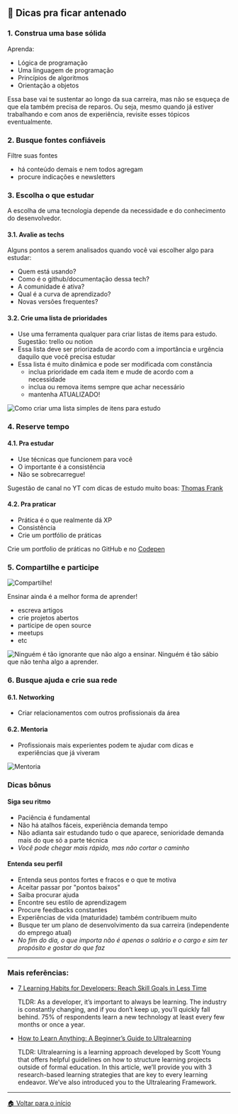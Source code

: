 ## 🤩 Dicas pra ficar antenado

### 1. Construa uma base sólida

Aprenda:
- Lógica de programação
- Uma linguagem de programação
- Princípios de algoritmos
- Orientação a objetos

Essa base vai te sustentar ao longo da sua carreira, mas não se esqueça de que ela também precisa de reparos. Ou seja, mesmo quando já estiver trabalhando e com anos de experiência, revisite esses tópicos eventualmente.

### 2. Busque fontes confiáveis

Filtre suas fontes
- há conteúdo demais e nem todos agregam
- procure indicações e newsletters

### 3. Escolha o que estudar

A escolha de uma tecnologia depende da necessidade e do conhecimento do desenvolvedor.

#### 3.1. Avalie as techs

Alguns pontos a serem analisados quando você vai escolher algo para estudar:
- Quem está usando?
- Como é o github/documentação dessa tech?
- A comunidade é ativa?
- Qual é a curva de aprendizado?
- Novas versões frequentes?

#### 3.2. Crie uma lista de prioridades

- Use uma ferramenta qualquer para criar listas de items para estudo. Sugestão: trello ou notion
- Essa lista deve ser priorizada de acordo com a importância e urgência daquilo que você precisa estudar
- Essa lista é muito dinâmica e pode ser modificada com constância
    - inclua prioridade em cada item e mude de acordo com a necessidade
    - inclua ou remova items sempre que achar necessário
    - mantenha ATUALIZADO!

![Como criar uma lista simples de itens para estudo](./../../assets/images/tips/tips-03.png)

### 4. Reserve tempo

#### 4.1. Pra estudar

- Use técnicas que funcionem para você
- O importante é a consistência
- Não se sobrecarregue!

Sugestão de canal no YT com dicas de estudo muito boas: [Thomas Frank](youtube.com/c/Thomasfrank)

#### 4.2. Pra praticar
- Prática é o que realmente dá XP
- Consistência
- Crie um portfólio de práticas

Crie um portfolio de práticas no GitHub e no [Codepen](https://codepen.io)

### 5. Compartilhe e participe

![Compartilhe!](./../../assets/images/tips/tips-05.gif)


Ensinar ainda é a melhor forma de aprender!
- escreva artigos
- crie projetos abertos
- participe de open source
- meetups
- etc

![Ninguém é tão ignorante que não algo a ensinar. Ninguém é tão sábio que não tenha algo a aprender.](./../../assets/images/tips/tips-05-1.jpg)

### 6. Busque ajuda e crie sua rede

#### 6.1. Networking
- Criar relacionamentos com outros profissionais da área

#### 6.2. Mentoria
- Profissionais mais experientes podem te ajudar com dicas e experiências que já viveram

![Mentoria](./../../assets/images/tips/tips-06.png)

### Dicas bônus

#### Siga seu ritmo

- Paciência é fundamental
- Não há atalhos fáceis, experiência demanda tempo
- Não adianta sair estudando tudo o que aparece, senioridade demanda mais do que só a parte técnica
- _Você pode chegar mais rápido, mas não cortar o caminho_

#### Entenda seu perfil

- Entenda seus pontos fortes e fracos e o que te motiva
- Aceitar passar por "pontos baixos"
- Saiba procurar ajuda
- Encontre seu estilo de aprendizagem
- Procure feedbacks constantes
- Experiências de vida (maturidade) também contribuem muito
- Busque ter um plano de desenvolvimento da sua carreira (independente do emprego atual)
- _No fim do dia, o que importa não é apenas o salário e o cargo e sim ter propósito e gostar do que faz_

---

### Mais referências:
- [7 Learning Habits for Developers: Reach Skill Goals in Less Time](sitepoint.com/learning-habits-for-developers/)
    
    TLDR: As a developer, it’s important to always be learning. The industry is constantly changing, and if you don’t keep up, you’ll quickly fall behind. 75% of respondents learn a new technology at least every few months or once a year.

- [How to Learn Anything: A Beginner’s Guide to Ultralearning](https://www.sitepoint.com/how-to-learn-anything/)

    TLDR:
    Ultralearning is a learning approach developed by Scott Young that offers helpful guidelines on how to structure learning projects outside of formal education. In this article, we’ll provide you with 3 research-based learning strategies that are key to every learning endeavor. We’ve also introduced you to the Ultralearing Framework.

---

[🏠 Voltar para o início](./../../README.md)